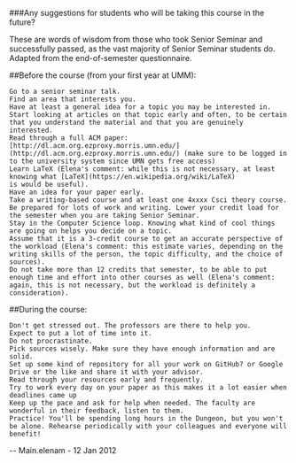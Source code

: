 ###Any suggestions for students who will be taking this course in the future?

These are words of wisdom from those who took Senior Seminar and successfully passed, as the vast majority of Senior Seminar students do. Adapted from the end-of-semester questionnaire.

##Before the course (from your first year at UMM):

    Go to a senior seminar talk.
    Find an area that interests you.
    Have at least a general idea for a topic you may be interested in. Start looking at articles on that topic early and often, to be certain that you understand the material and that you are genuinely interested.
    Read through a full ACM paper: [http://dl.acm.org.ezproxy.morris.umn.edu/](http://dl.acm.org.ezproxy.morris.umn.edu/) (make sure to be logged in to the university system since UMN gets free access)
    Learn LaTeX (Elena's comment: while this is not necessary, at least knowing what [LaTeX](https://en.wikipedia.org/wiki/LaTeX)
    is would be useful).
    Have an idea for your paper early.
    Take a writing-based course and at least one 4xxxx Csci theory course.
    Be prepared for lots of work and writing. Lower your credit load for the semester when you are taking Senior Seminar.
    Stay in the Computer Science loop. Knowing what kind of cool things are going on helps you decide on a topic.
    Assume that it is a 3-credit course to get an accurate perspective of the workload (Elena's comment: this estimate varies, depending on the writing skills of the person, the topic difficulty, and the choice of sources).
    Do not take more than 12 credits that semester, to be able to put enough time and effort into other courses as well (Elena's comment: again, this is not necessary, but the workload is definitely a consideration). 

##During the course:

    Don't get stressed out. The professors are there to help you.
    Expect to put a lot of time into it.
    Do not procrastinate.
    Pick sources wisely. Make sure they have enough information and are solid.
    Set up some kind of repository for all your work on GitHub? or Google Drive or the like and share it with your advisor.
    Read through your resources early and frequently.
    Try to work every day on your paper as this makes it a lot easier when deadlines came up
    Keep up the pace and ask for help when needed. The faculty are wonderful in their feedback, listen to them.
    Practice! You'll be spending long hours in the Dungeon, but you won't be alone. Rehearse periodically with your colleagues and everyone will benefit! 

-- Main.elenam - 12 Jan 2012 
